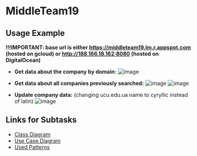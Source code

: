 # MiddleTeam19

## Usage Example

**!!!IMPORTANT: base url is either https://middleteam19.lm.r.appspot.com (hosted on gcloud) or http://188.166.18.162:8080 (hosted on DigitalOcean)**

+ **Get data about the company by domain:**
![image](https://user-images.githubusercontent.com/92577137/205344254-890b833c-7ec8-4717-817b-69e8064c0890.png)

+ **Get data about all companies previously searched:**
![image](https://user-images.githubusercontent.com/92577137/205344980-b54b1bdf-9064-4320-8adf-e3f7ddcc3f7a.png)
![image](https://user-images.githubusercontent.com/92577137/205345019-d7c437e7-458c-4daa-9749-9b84ec7d5947.png)

+ **Update company data:** (changing ucu.edu.ua name to cyryllic instead of latin)
![image](https://user-images.githubusercontent.com/92577137/205346218-34072805-081f-4d1b-830b-0de3eef59833.png)

## Links for Subtasks

+ [Class Diagram](https://drive.google.com/file/d/1IuPt5itoHP3GTfmiuB4AJ8OupfbmdbeX/view?usp=sharing)
+ [Use Case Diagram](https://drive.google.com/file/d/1ZkxCcODJYE7SzhGCB4XPMrvZSjLfGcpW/view?usp=sharing)
+ [Used Patterns](https://docs.google.com/document/d/1s-ZtAd80DZ1-bv9lutr_OZ3OmvEW-ReIc1p8C0yXN10/edit?usp=sharing)
